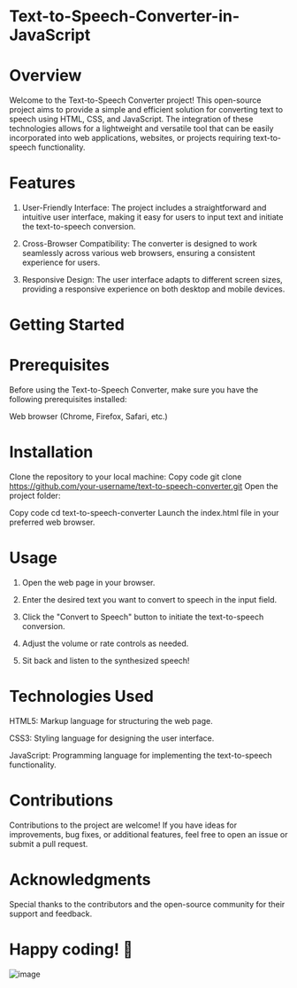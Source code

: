 # Text-to-Speech-Converter-in-JavaScript

# Overview
Welcome to the Text-to-Speech Converter project! This open-source project aims to provide a simple and efficient solution for converting text to speech using HTML, CSS, and JavaScript. The integration of these technologies allows for a lightweight and versatile tool that can be easily incorporated into web applications, websites, or projects requiring text-to-speech functionality.

# Features
1. User-Friendly Interface: The project includes a straightforward and intuitive user interface, making it easy for users to input text and initiate the text-to-speech conversion.

2. Cross-Browser Compatibility: The converter is designed to work seamlessly across various web browsers, ensuring a consistent experience for users.

3. Responsive Design: The user interface adapts to different screen sizes, providing a responsive experience on both desktop and mobile devices.

# Getting Started
# Prerequisites
Before using the Text-to-Speech Converter, make sure you have the following prerequisites installed:

Web browser (Chrome, Firefox, Safari, etc.)
# Installation
Clone the repository to your local machine:
Copy code
git clone https://github.com/your-username/text-to-speech-converter.git
Open the project folder:

Copy code
cd text-to-speech-converter
Launch the index.html file in your preferred web browser.

# Usage
1. Open the web page in your browser.

2. Enter the desired text you want to convert to speech in the input field.

3. Click the "Convert to Speech" button to initiate the text-to-speech conversion.

4. Adjust the volume or rate controls as needed.

4. Sit back and listen to the synthesized speech!

# Technologies Used
HTML5: Markup language for structuring the web page.

CSS3: Styling language for designing the user interface.

JavaScript: Programming language for implementing the text-to-speech functionality.

# Contributions
Contributions to the project are welcome! If you have ideas for improvements, bug fixes, or additional features, feel free to open an issue or submit a pull request.

# Acknowledgments
Special thanks to the contributors and the open-source community for their support and feedback.

# Happy coding! 🚀


![image](https://github.com/tanushreedour/Text-to-Speech-Converter-in-JavaScript/assets/147717390/a9d6d597-d3e4-4194-ab6d-09e26058086d)
